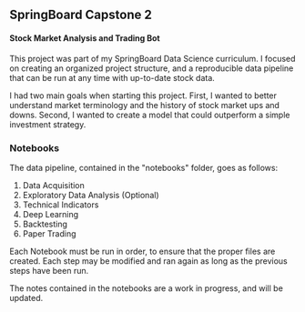 ## SpringBoard Capstone 2
#### Stock Market Analysis and Trading Bot

This project was part of my SpringBoard Data Science curriculum. I focused on creating an organized project structure, and a reproducible data pipeline that can be run at any time with up-to-date stock data.

I had two main goals when starting this project. First, I wanted to better understand market terminology and the history of stock market ups and downs. Second, I wanted to create a model that could outperform a simple investment strategy.

### Notebooks

The data pipeline, contained in the "notebooks" folder, goes as follows:

1. Data Acquisition
2. Exploratory Data Analysis (Optional)
3. Technical Indicators
4. Deep Learning
5. Backtesting
6. Paper Trading

Each Notebook must be run in order, to ensure that the proper files are created. Each step may be modified and ran again as long as the previous steps have been run.

The notes contained in the notebooks are a work in progress, and will be updated.



